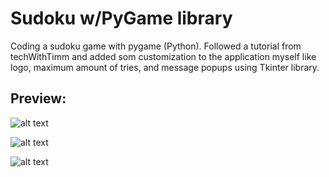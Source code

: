 # Sudoku w/PyGame library
Coding a sudoku game with pygame (Python). Followed a tutorial from techWithTimm and added som customization to the application myself like logo, maximum amount of tries, and message popups using Tkinter library.


<h2>Preview:</h2>

![alt text](https://github.com/borgebjornar/sudoku_pygame/blob/main/preview1.png?raw=true)

![alt text](https://github.com/borgebjornar/sudoku_pygame/blob/main/preview2.png?raw=true)

![alt text](https://github.com/borgebjornar/sudoku_pygame/blob/main/preview3.png?raw=true)

